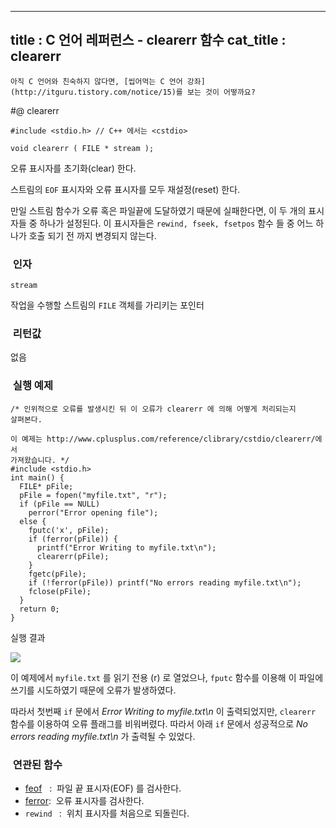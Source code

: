 ----------------
title : C 언어 레퍼런스 - clearerr 함수
cat_title :  clearerr
--------------



```warning
아직 C 언어와 친숙하지 않다면, [씹어먹는 C 언어 강좌](http://itguru.tistory.com/notice/15)를 보는 것이 어떻까요?

```

#@ clearerr

```info
#include <stdio.h> // C++ 에서는 <cstdio>

void clearerr ( FILE * stream );
```


오류 표시자를 초기화(clear) 한다.

스트림의 `EOF` 표시자와 오류 표시자를 모두 재설정(reset) 한다.

만일 스트림 함수가 오류 혹은 파일끝에 도달하였기 때문에 실패한다면, 이 두 개의 표시자들 중 하나가 설정된다. 이 표시자들은 `rewind, fseek, fsetpos` 함수 들 중 어느 하나가 호출 되기 전 까지 변경되지 않는다.



###  인자

`stream`

작업을 수행할 스트림의 `FILE` 객체를 가리키는 포인터

###  리턴값

없음

###  실행 예제

```cpp-formatted
/* 인위적으로 오류를 발생시킨 뒤 이 오류가 clearerr 에 의해 어떻게 처리되는지
살펴본다.

이 예제는 http://www.cplusplus.com/reference/clibrary/cstdio/clearerr/에서
가져왔습니다. */
#include <stdio.h>
int main() {
  FILE* pFile;
  pFile = fopen("myfile.txt", "r");
  if (pFile == NULL)
    perror("Error opening file");
  else {
    fputc('x', pFile);
    if (ferror(pFile)) {
      printf("Error Writing to myfile.txt\n");
      clearerr(pFile);
    }
    fgetc(pFile);
    if (!ferror(pFile)) printf("No errors reading myfile.txt\n");
    fclose(pFile);
  }
  return 0;
}
```

실행 결과


![](http://img1.daumcdn.net/thumb/R1920x0/?fname=http%3A%2F%2Fcfile27.uf.tistory.com%2Fimage%2F143FEB114B6AED222A25EB)

이 예제에서 `myfile.txt` 를 읽기 전용 (r) 로 열었으나, `fputc` 함수를 이용해 이 파일에 쓰기를 시도하였기 때문에 오류가 발생하였다.

따라서 첫번째 `if` 문에서 *Error Writing to myfile.txt\n* 이 출력되었지만, `clearerr` 함수를 이용하여 오류 플래그를 비워버렸다. 따라서 아래 `if` 문에서 성공적으로 *No errors reading myfile.txt\n* 가 출력될 수 있었다.


###  연관된 함수

*  [feof](http://itguru.tistory.com/51)   :  파일 끝 표시자(EOF) 를 검사한다.
*  [ferror](http://itguru.tistory.com/52):  오류 표시자를 검사한다.
* `rewind ` :  위치 표시자를 처음으로 되돌린다.
